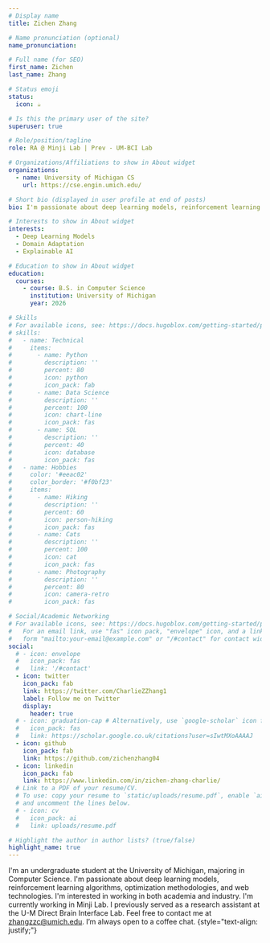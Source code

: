 ```yaml
---
# Display name
title: Zichen Zhang

# Name pronunciation (optional)
name_pronunciation:

# Full name (for SEO)
first_name: Zichen
last_name: Zhang

# Status emoji
status:
  icon: ☕️

# Is this the primary user of the site?
superuser: true

# Role/position/tagline
role: RA @ Minji Lab | Prev - UM-BCI Lab

# Organizations/Affiliations to show in About widget
organizations:
  - name: University of Michigan CS
    url: https://cse.engin.umich.edu/

# Short bio (displayed in user profile at end of posts)
bio: I'm passionate about deep learning models, reinforcement learning algorithms, optimization methodologies, and web technologies.

# Interests to show in About widget
interests:
  - Deep Learning Models
  - Domain Adaptation
  - Explainable AI

# Education to show in About widget
education:
  courses:
    - course: B.S. in Computer Science
      institution: University of Michigan
      year: 2026

# Skills
# For available icons, see: https://docs.hugoblox.com/getting-started/page-builder/#icons
# skills:
#   - name: Technical
#     items:
#       - name: Python
#         description: ''
#         percent: 80
#         icon: python
#         icon_pack: fab
#       - name: Data Science
#         description: ''
#         percent: 100
#         icon: chart-line
#         icon_pack: fas
#       - name: SQL
#         description: ''
#         percent: 40
#         icon: database
#         icon_pack: fas
#   - name: Hobbies
#     color: '#eeac02'
#     color_border: '#f0bf23'
#     items:
#       - name: Hiking
#         description: ''
#         percent: 60
#         icon: person-hiking
#         icon_pack: fas
#       - name: Cats
#         description: ''
#         percent: 100
#         icon: cat
#         icon_pack: fas
#       - name: Photography
#         description: ''
#         percent: 80
#         icon: camera-retro
#         icon_pack: fas

# Social/Academic Networking
# For available icons, see: https://docs.hugoblox.com/getting-started/page-builder/#icons
#   For an email link, use "fas" icon pack, "envelope" icon, and a link in the
#   form "mailto:your-email@example.com" or "/#contact" for contact widget.
social:
  # - icon: envelope
  #   icon_pack: fas
  #   link: '/#contact'
  - icon: twitter
    icon_pack: fab
    link: https://twitter.com/CharlieZZhang1
    label: Follow me on Twitter
    display:
      header: true
  # - icon: graduation-cap # Alternatively, use `google-scholar` icon from `ai` icon pack
  #   icon_pack: fas
  #   link: https://scholar.google.co.uk/citations?user=sIwtMXoAAAAJ
  - icon: github
    icon_pack: fab
    link: https://github.com/zichenzhang04
  - icon: linkedin
    icon_pack: fab
    link: https://www.linkedin.com/in/zichen-zhang-charlie/
  # Link to a PDF of your resume/CV.
  # To use: copy your resume to `static/uploads/resume.pdf`, enable `ai` icons in `params.yaml`,
  # and uncomment the lines below.
  # - icon: cv
  #   icon_pack: ai
  #   link: uploads/resume.pdf

# Highlight the author in author lists? (true/false)
highlight_name: true
---
```


I'm an undergraduate student at the University of Michigan, majoring in Computer Science. I'm passionate about deep learning models, reinforcement learning algorithms, optimization methodologies, and web technologies. I'm interested in working in both academia and industry. I'm currently working in Minji Lab. I previously served as a research assistant at the U-M Direct Brain Interface Lab. Feel free to contact me at zhangzzc@umich.edu. I’m always open to a coffee chat.
{style="text-align: justify;"}
